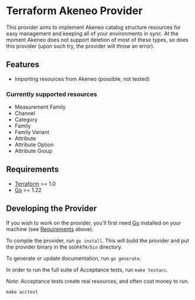 # Terraform Akeneo Provider

This provider aims to implement Akeneo catalog structure resources for easy management and keeping all of your environments in sync.
At the moment Akeneo does not support deletion of most of these types, so does this provider (upon such try, the provider will throw an error).

## Features

- Importing resources from Akeneo (possible, not tested)

### Currently supported resources

- Measurement Family
- Channel
- Category
- Family
- Family Variant
- Attribute
- Attribute Option
- Attribute Group

## Requirements

- [Terraform](https://developer.hashicorp.com/terraform/downloads) >= 1.0
- [Go](https://golang.org/doc/install) >= 1.22

## Developing the Provider

If you wish to work on the provider, you'll first need [Go](http://www.golang.org) installed on your machine (see [Requirements](#requirements) above).

To compile the provider, run `go install`. This will build the provider and put the provider binary in the `$GOPATH/bin` directory.

To generate or update documentation, run `go generate`.

In order to run the full suite of Acceptance tests, run `make testacc`.

*Note:* Acceptance tests create real resources, and often cost money to run.

```shell
make acctest
```
